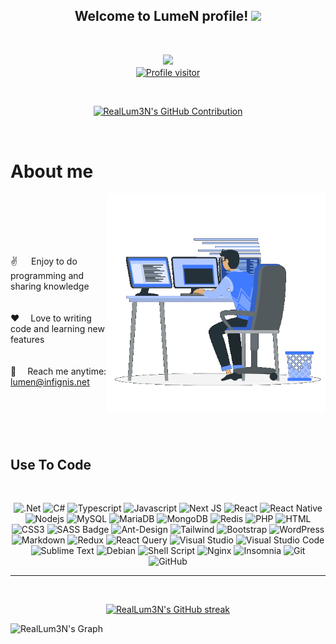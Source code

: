 <h2 align="center">
  Welcome to <b>LumeN</b> profile!
    <img src="https://media.giphy.com/media/hvRJCLFzcasrR4ia7z/giphy.gif" width="28">
</h2>

<br />
 
 <p align="center">
   <a href="https://github.com/RealLum3N">
     <img src="https://readme-typing-svg.herokuapp.com/?lines=Full-Stack%20Developer;Always%20learning%20new%20things&color=FE428E&center=true&width=285&height=45">
   </a>
     <br/>
  <a href="https://komarev.com/ghpvc/?username=RealLum3N">
    <img align="center" src="https://komarev.com/ghpvc/?username=RealLum3N&label=Visitors&color=0e75b6&style=flat" alt="Profile visitor" />
  </a>
</p>

<br/>

<p align="center">
  <a href="https://github.com/RealLum3N">
    <img src="https://github-profile-summary-cards.vercel.app/api/cards/profile-details?username=RealLum3N&theme=radical" alt="RealLum3N's GitHub Contribution"/>
  </a>
</p>

<br>

 # About me
<p>
 <img align="right" width="350" src="/assets/dev.gif" alt="Coding gif" /><br/><br/><br/><br/><br/>
  
 ✌️ &emsp; Enjoy to do programming and sharing knowledge <br/><br/><br/>
 ❤️ &emsp;Love to writing code and learning new features<br/><br/><br/>
 📧 &emsp;Reach me anytime: lumen@infignis.net<br/><br/>
</p>

<br/>
<br/>
<br/>

## Use To Code
<br/>

<div align="center">
  
  ![.Net](https://img.shields.io/badge/.NET-5C2D91?style=for-the-badge&logo=.net&logoColor=white)
  ![C#](https://img.shields.io/badge/c%23-%23239120.svg?style=for-the-badge&logo=csharp&logoColor=white)
  ![Typescript](https://img.shields.io/badge/Typescript-007acc?style=for-the-badge&labelColor=black&logo=typescript&logoColor=007acc)
  ![Javascript](https://img.shields.io/badge/Javascript-F0DB4F?style=for-the-badge&labelColor=black&logo=javascript&logoColor=F0DB4F)
  ![Next JS](https://img.shields.io/badge/Next-black?style=for-the-badge&logo=next.js&logoColor=white)
  ![React](https://img.shields.io/badge/-React-61DBFB?style=for-the-badge&labelColor=black&logo=react&logoColor=61DBFB)
  ![React Native](https://img.shields.io/badge/React_Native-20232A?style=for-the-badge&logo=react&logoColor=61DAFB)
  ![Nodejs](https://img.shields.io/badge/Nodejs-3C873A?style=for-the-badge&labelColor=black&logo=node.js&logoColor=3C873A)
  ![MySQL](https://img.shields.io/badge/mysql-4479A1.svg?style=for-the-badge&logo=mysql&logoColor=white)
  ![MariaDB](https://img.shields.io/badge/MariaDB-003545?style=for-the-badge&logo=mariadb&logoColor=white)
  ![MongoDB](https://img.shields.io/badge/MongoDB-4EA94B?style=for-the-badge&logo=mongodb&logoColor=white)
  ![Redis](https://img.shields.io/badge/redis-%23DD0031.svg?style=for-the-badge&logo=redis&logoColor=white)
  ![PHP](https://img.shields.io/badge/php-%23777BB4.svg?style=for-the-badge&logo=php&logoColor=white)
  ![HTML](https://img.shields.io/badge/HTML5-E34F26?style=for-the-badge&logo=html5&logoColor=white)
  ![CSS3](https://img.shields.io/badge/CSS3-1572B6?style=for-the-badge&logo=css3&logoColor=white)
  ![SASS Badge](https://img.shields.io/badge/Sass-CC6699?style=for-the-badge&logo=sass&logoColor=white)
  ![Ant-Design](https://img.shields.io/badge/AntDesign-0170FE?style=for-the-badge&logo=antdesign&logoColor=white)
  ![Tailwind](https://img.shields.io/badge/Tailwind_CSS-092749?style=for-the-badge&logo=tailwindcss&logoColor=06B6D4&labelColor=000000)
  ![Bootstrap](https://img.shields.io/badge/Bootstrap-563D7C?style=for-the-badge&logo=bootstrap&logoColor=white)
  ![WordPress](https://img.shields.io/badge/WordPress-%23117AC9.svg?style=for-the-badge&logo=WordPress&logoColor=white)
  ![Markdown](https://img.shields.io/badge/Markdown-000000?style=for-the-badge&logo=markdown&logoColor=white)
  ![Redux](https://img.shields.io/badge/Redux-593D88?style=for-the-badge&logo=redux&logoColor=white)
  ![React Query](https://img.shields.io/badge/-React_Query-FF4154?style=for-the-badge&logo=react%20query&logoColor=white)
  ![Visual Studio](https://img.shields.io/badge/Visual%20Studio-5C2D91.svg?style=for-the-badge&logo=visual-studio&logoColor=white)
  ![Visual Studio Code](https://img.shields.io/badge/Visual%20Studio%20Code-0078d7.svg?style=for-the-badge&logo=visual-studio-code&logoColor=white)
  ![Sublime Text](https://img.shields.io/badge/sublime_text-%23575757.svg?style=for-the-badge&logo=sublime-text&logoColor=important)
  ![Debian](https://img.shields.io/badge/Debian-D70A53?style=for-the-badge&logo=debian&logoColor=white)
  ![Shell Script](https://img.shields.io/badge/shell_script-%23121011.svg?style=for-the-badge&logo=gnu-bash&logoColor=white)
  ![Nginx](https://img.shields.io/badge/nginx-%23009639.svg?style=for-the-badge&logo=nginx&logoColor=white)
  ![Insomnia](https://img.shields.io/badge/Insomnia-black?style=for-the-badge&logo=insomnia&logoColor=5849BE)
  ![Git](https://img.shields.io/badge/Git-F05032?style=for-the-badge&logo=git&logoColor=white)
  ![GitHub](https://img.shields.io/badge/github-%23121011.svg?style=for-the-badge&logo=github&logoColor=white)

</div>

<hr/>
<br/>

<p align="center">
  <a href="https://github.com/RealLum3N">
    <img src="https://github-readme-streak-stats.herokuapp.com/?user=RealLum3N&theme=radical&border=7F3FBF&background=0D1117" alt="RealLum3N's GitHub streak"/>
  </a>
</p>

![RealLum3N's Graph](https://github-readme-activity-graph.vercel.app/graph?username=RealLum3N&custom_title=RealLum3N's%20GitHub%20Activity%20Graph&bg_color=0D1117&color=7F3FBF&line=7F3FBF&point=7F3FBF&area_color=FFFFFF&title_color=FFFFFF&area=true)
